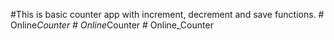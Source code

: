 #This is basic counter app with increment, decrement and save functions. 
#   O n l i n e _ C o u n t e r  
 #   O n l i n e _ C o u n t e r  
 #   O n l i n e _ C o u n t e r  
 